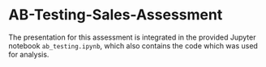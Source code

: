 # AB-Testing-Sales-Assessment
The presentation for this assessment is integrated in the provided Jupyter notebook `ab_testing.ipynb`, which also contains the code which was used for analysis.